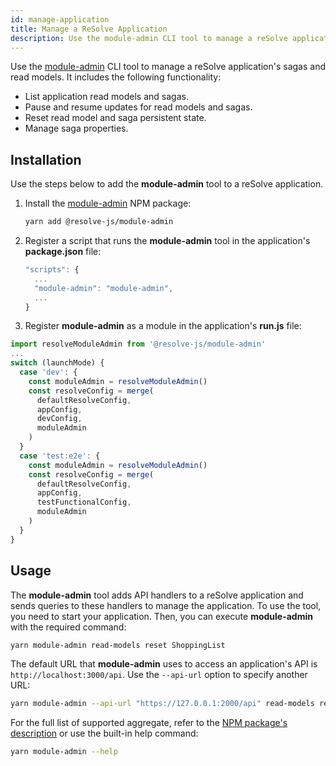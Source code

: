 ```yaml
---
id: manage-application
title: Manage a ReSolve Application
description: Use the module-admin CLI tool to manage a reSolve application's sagas and read models.
---
```


Use the [module-admin](https://github.com/reimagined/resolve/tree/master/packages/modules/module-admin/README.md) CLI tool to manage a reSolve application's sagas and read models. It includes the following functionality:

- List application read models and sagas.
- Pause and resume updates for read models and sagas.
- Reset read model and saga persistent state.
- Manage saga properties.

## Installation

Use the steps below to add the **module-admin** tool to a reSolve application.

1. Install the [module-admin](https://github.com/reimagined/resolve/tree/master/packages/modules/module-admin/README.md) NPM package:

   ```bash
   yarn add @resolve-js/module-admin
   ```

2. Register a script that runs the **module-admin** tool in the application's **package.json** file:

   ```js
   "scripts": {
     ...
     "module-admin": "module-admin",
     ...
   }
   ```

3. Register **module-admin** as a module in the application's **run.js** file:

```js
import resolveModuleAdmin from '@resolve-js/module-admin'
...
switch (launchMode) {
  case 'dev': {
    const moduleAdmin = resolveModuleAdmin()
    const resolveConfig = merge(
      defaultResolveConfig,
      appConfig,
      devConfig,
      moduleAdmin
    )
  }
  case 'test:e2e': {
    const moduleAdmin = resolveModuleAdmin()
    const resolveConfig = merge(
      defaultResolveConfig,
      appConfig,
      testFunctionalConfig,
      moduleAdmin
    )
  }
}
```

## Usage

The **module-admin** tool adds API handlers to a reSolve application and sends queries to these handlers to manage the application. To use the tool, you need to start your application. Then, you can execute **module-admin** with the required command:

```bash
yarn module-admin read-models reset ShoppingList
```

The default URL that **module-admin** uses to access an application's API is `http://localhost:3000/api`. Use the `--api-url` option to specify another URL:

```bash
yarn module-admin --api-url "https://127.0.0.1:2000/api" read-models reset ShoppingList
```

For the full list of supported aggregate, refer to the [NPM package's description](https://github.com/reimagined/resolve/tree/master/packages/modules/module-admin/README.md) or use the built-in help command:

```bash
yarn module-admin --help
```
